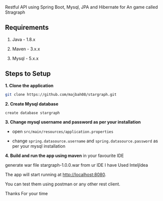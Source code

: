 
 Restful  API  using Spring Boot, Mysql, JPA and Hibernate for An  game called Stragraph

## Requirements

1. Java - 1.8.x

2. Maven - 3.x.x

3. Mysql - 5.x.x

## Steps to Setup

**1. Clone the application**

```bash
git clone https://github.com/majbah08/stargraph.git
```

**2. Create Mysql database**
```bash
create database stargraph
```

**3. Change mysql username and password as per your installation**

+ open `src/main/resources/application.properties`

+ change `spring.datasource.username` and `spring.datasource.password` as per your mysql installation

**4. Build and run the app using maven** in your favourite IDE


 generate war file stargraph-1.0.0.war from ur IDE I have Used InteljIdea


The app will start running at <http://localhost:8080>.



You can test them using postman or any other rest client.

Thanks For your time




